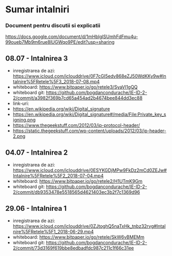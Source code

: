 # Sumar intalniri

### Document pentru discutii si explicatii
https://docs.google.com/document/d/1mHbIglSUmhFdFmu4u-99oueb7Mb9m6rue8lUGWqo9PE/edit?usp=sharing

## 08.07 - Intalnirea 3
  * inregistrarea de azi: https://www.icloud.com/iclouddrive/0F7cGI5edv868eZJ50WdKKy9w#Intalnire%5FRetele%5F3_2018-07-08.mp4
  * whiteboard: https://www.bitpaper.io/go/retele3/SyaVl1gQQ
  * whiteboard git: https://github.com/bogdancondurache/IE-ID-2-2/commit/a3982f369b7cd65a454ad2b4674bee844dd3ec88
  * link-uri:
   * https://en.wikipedia.org/wiki/Digital_signature
   * https://en.wikipedia.org/wiki/Digital_signature#/media/File:Private_key_signing.png
   * https://www.thegeekstuff.com/2012/03/ip-protocol-header/
   * https://static.thegeekstuff.com/wp-content/uploads/2012/03/ip-header-2.png

## 04.07 - Intalnirea 2
  * inregistrarea de azi: https://www.icloud.com/iclouddrive/0ESYKGDjMPw9FkDz2mCd0ZEJw#Intalnire%5FRetele%5F2_2018-07-04.mp4
  * whiteboard: https://www.bitpaper.io/go/retele2/H1UTmK9Gm
  * whiteboard git: https://github.com/bogdancondurache/IE-ID-2-2/commit/db9353478e5518565d4621403ec3b2f7c1369d96

## 29.06 - Intalnirea 1
  * inregistrarea de azi: https://www.icloud.com/iclouddrive/0ZJtoghQ5naTxHk_tnbz32rvg#Intalnire%5FRetele%5F1_2018-06-29.mp4
  * whiteboard: https://www.bitpaper.io/go/retele/SkW6vBMEMm
  * whiteboard git: https://github.com/bogdancondurache/IE-ID-2-2/commit/73d3169f619bbe8edbadfdc987c211c1f66c31ee